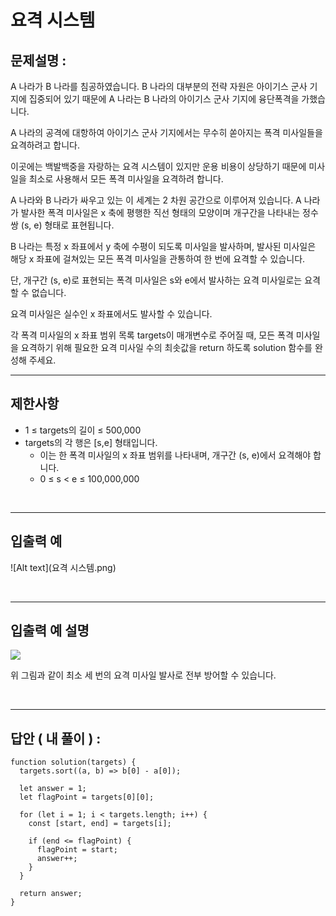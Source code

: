 # 요격 시스템

## 문제설명 :

A 나라가 B 나라를 침공하였습니다. B 나라의 대부분의 전략 자원은 아이기스 군사 기지에 집중되어 있기 때문에 A 나라는 B 나라의 아이기스 군사 기지에 융단폭격을 가했습니다.

A 나라의 공격에 대항하여 아이기스 군사 기지에서는 무수히 쏟아지는 폭격 미사일들을 요격하려고 합니다.

이곳에는 백발백중을 자랑하는 요격 시스템이 있지만 운용 비용이 상당하기 때문에 미사일을 최소로 사용해서 모든 폭격 미사일을 요격하려 합니다.

A 나라와 B 나라가 싸우고 있는 이 세계는 2 차원 공간으로 이루어져 있습니다. A 나라가 발사한 폭격 미사일은 x 축에 평행한 직선 형태의 모양이며 개구간을 나타내는 정수 쌍 (s, e) 형태로 표현됩니다.

B 나라는 특정 x 좌표에서 y 축에 수평이 되도록 미사일을 발사하며, 발사된 미사일은 해당 x 좌표에 걸쳐있는 모든 폭격 미사일을 관통하여 한 번에 요격할 수 있습니다.

단, 개구간 (s, e)로 표현되는 폭격 미사일은 s와 e에서 발사하는 요격 미사일로는 요격할 수 없습니다.

요격 미사일은 실수인 x 좌표에서도 발사할 수 있습니다.

각 폭격 미사일의 x 좌표 범위 목록 targets이 매개변수로 주어질 때, 모든 폭격 미사일을 요격하기 위해 필요한 요격 미사일 수의 최솟값을 return 하도록 solution 함수를 완성해 주세요.

---

## 제한사항

- 1 ≤ targets의 길이 ≤ 500,000
- targets의 각 행은 [s,e] 형태입니다.
  - 이는 한 폭격 미사일의 x 좌표 범위를 나타내며, 개구간 (s, e)에서 요격해야 합니다.
  - 0 ≤ s < e ≤ 100,000,000

<br/>

---

## 입출력 예

![Alt text](요격 시스템.png)

<br/>

---

## 입출력 예 설명

<img src='https://grepp-programmers.s3.ap-northeast-2.amazonaws.com/files/production/9641b37b-9c9d-4eec-bd92-bec75acf2338/%EA%B7%B8%EB%A6%BC.png'>

위 그림과 같이 최소 세 번의 요격 미사일 발사로 전부 방어할 수 있습니다.

<br/>

---

## 답안 ( 내 풀이 ) :

```
function solution(targets) {
  targets.sort((a, b) => b[0] - a[0]);

  let answer = 1;
  let flagPoint = targets[0][0];

  for (let i = 1; i < targets.length; i++) {
    const [start, end] = targets[i];

    if (end <= flagPoint) {
      flagPoint = start;
      answer++;
    }
  }

  return answer;
}
```
